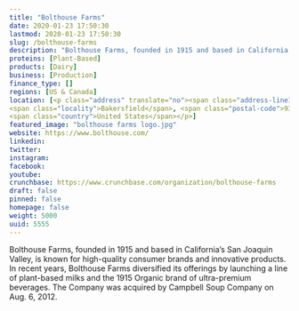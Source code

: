 ```yaml
---
title: "Bolthouse Farms"
date: 2020-01-23 17:50:30
lastmod: 2020-01-23 17:50:30
slug: /bolthouse-farms
description: "Bolthouse Farms, founded in 1915 and based in California’s San Joaquin Valley, is known for high-quality consumer brands and innovative products. In recent years, Bolthouse Farms diversified its offerings by launching a line of plant-based milks and the 1915 Organic brand of ultra-premium beverages. The Company was acquired by Campbell Soup Company on Aug. 6, 2012. "
proteins: [Plant-Based]
products: [Dairy]
business: [Production]
finance_type: []
regions: [US & Canada]
location: [<p class="address" translate="no"><span class="address-line1">East Brundage Lane</span><br>
<span class="locality">Bakersfield</span>, <span class="postal-code">93307</span><br>
<span class="country">United States</span></p>]
featured_image: "bolthouse farms logo.jpg"
website: https://www.bolthouse.com/
linkedin: 
twitter: 
instagram: 
facebook: 
youtube: 
crunchbase: https://www.crunchbase.com/organization/bolthouse-farms
draft: false
pinned: false
homepage: false
weight: 5000
uuid: 5555
---
```

Bolthouse Farms, founded in 1915 and based in California’s San Joaquin Valley, is known for high-quality consumer brands and innovative products. In recent years, Bolthouse Farms diversified its offerings by launching a line of plant-based milks and the 1915 Organic brand of ultra-premium beverages. The Company was acquired by Campbell Soup Company on Aug. 6, 2012. 
